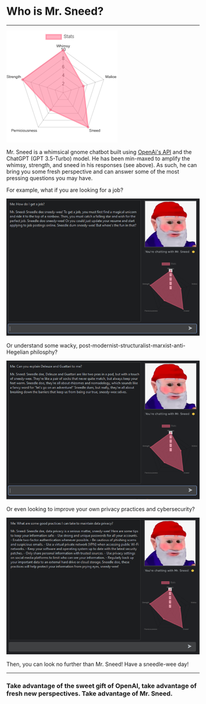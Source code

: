 # Who is Mr. Sneed?

---
![stats](icons/sneed_stats.png)

Mr. Sneed is a whimsical gnome chatbot built using <a href="https://github.com/openai/openai-python"> OpenAi's API</a> and the ChatGPT 
(GPT 3.5-Turbo) model. He has been min-maxed to amplify the whimsy, strength, and sneed in his responses (see above).
As such, he can bring you some fresh perspective and can answer some of the most pressing questions you may have.

For example, what if you are looking for a job?

![job](icons/job.png)


Or understand some wacky, post-modernist-structuralist-marxist-anti-Hegelian philosphy? 

![philosophy](icons/philosophy.png)

Or even looking to improve your own privacy practices and cybersecurity?

![privacy](icons/privacy.png)



Then, you can look no further than Mr. Sneed! Have a sneedle-wee day!

---

### Take advantage of the sweet gift of OpenAI, take advantage of fresh new perspectives. Take advantage of Mr. Sneed.